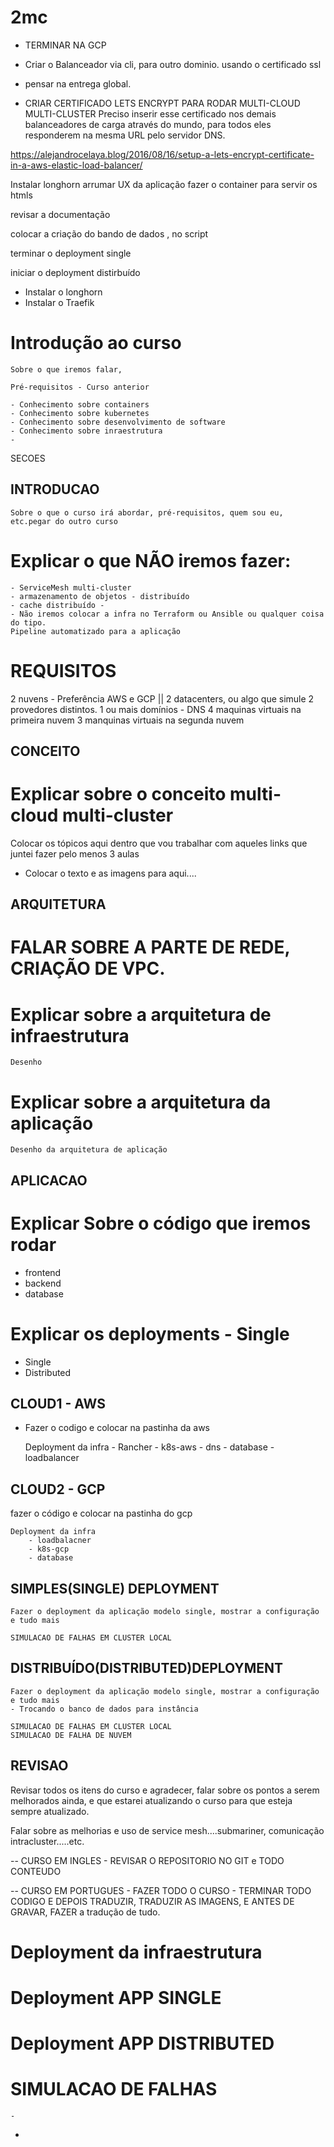# 2mc

* TERMINAR NA GCP
- Criar o Balanceador via cli, para outro dominio. usando o certificado ssl
- pensar na entrega global.



- CRIAR CERTIFICADO LETS ENCRYPT PARA RODAR MULTI-CLOUD MULTI-CLUSTER 
Preciso inserir esse certificado nos demais balanceadores de carga através do mundo, para todos eles responderem na mesma URL pelo servidor DNS.


https://alejandrocelaya.blog/2016/08/16/setup-a-lets-encrypt-certificate-in-a-aws-elastic-load-balancer/



Instalar longhorn
arrumar UX da aplicação
fazer o container para servir os htmls

revisar a documentação

colocar a criação do bando de dados , no script

terminar o deployment single

iniciar o deployment distirbuído



- Instalar o longhorn
- Instalar o Traefik

# Introdução ao curso
	Sobre o que iremos falar, 

	Pré-requisitos - Curso anterior

	- Conhecimento sobre containers
	- Conhecimento sobre kubernetes
	- Conhecimento sobre desenvolvimento de software
	- Conhecimento sobre inraestrutura
	- 


SECOES

## INTRODUCAO

	Sobre o que o curso irá abordar, pré-requisitos, quem sou eu, etc.pegar do outro curso

# Explicar o que NÃO iremos fazer:
	
	- ServiceMesh multi-cluster
	- armazenamento de objetos - distribuído
	- cache distribuído - 
	- Não iremos colocar a infra no Terraform ou Ansible ou qualquer coisa do tipo.
	Pipeline automatizado para a aplicação

# REQUISITOS

2 nuvens - Preferência AWS e GCP || 2 datacenters, ou algo que simule 2 provedores distintos.
1  ou mais domínios - DNS
4 maquinas virtuais  na primeira nuvem
3 manquinas virtuais na segunda nuvem


## CONCEITO

# Explicar sobre o conceito multi-cloud multi-cluster
Colocar os tópicos aqui dentro que vou trabalhar com aqueles links que juntei
fazer pelo menos 3 aulas
	


- Colocar o texto e as imagens para aqui....


	
## ARQUITETURA

# FALAR SOBRE A PARTE DE REDE, CRIAÇÃO DE VPC.


# Explicar sobre a arquitetura de infraestrutura

	Desenho
# Explicar sobre a arquitetura da aplicação

	Desenho da arquitetura de aplicação


## APLICACAO

# Explicar Sobre o código que iremos rodar
- frontend
- backend
- database


# Explicar os deployments - Single
- Single
- Distributed



## CLOUD1 - AWS
- Fazer o codigo e colocar na pastinha da aws

	Deployment da infra 
		- Rancher
		- k8s-aws
		- dns
		- database
		- loadbalancer


## CLOUD2 - GCP
fazer o código e colocar na pastinha do gcp
	
	Deployment da infra 
		- loadbalacner
		- k8s-gcp
		- database


## SIMPLES(SINGLE) DEPLOYMENT

	Fazer o deployment da aplicação modelo single, mostrar a configuração e tudo mais

	SIMULACAO DE FALHAS EM CLUSTER LOCAL



## DISTRIBUÍDO(DISTRIBUTED)DEPLOYMENT

	Fazer o deployment da aplicação modelo single, mostrar a configuração e tudo mais
	- Trocando o banco de dados para instância

	SIMULACAO DE FALHAS EM CLUSTER LOCAL
	SIMULACAO DE FALHA DE NUVEM


## REVISAO

Revisar todos os itens do curso e agradecer, falar sobre os pontos a serem melhorados ainda, e que estarei atualizando o curso para que esteja sempre atualizado.

Falar sobre as melhorias e uso de service mesh....submariner, comunicação intracluster.....etc.






-- CURSO EM INGLES - REVISAR O REPOSITORIO NO GIT e TODO CONTEUDO

-- CURSO EM PORTUGUES - FAZER TODO O CURSO - TERMINAR TODO CODIGO E DEPOIS TRADUZIR, TRADUZIR AS IMAGENS, E ANTES DE GRAVAR, FAZER a tradução de tudo.

# Deployment da infraestrutura 



# Deployment APP SINGLE



# Deployment APP DISTRIBUTED


# SIMULACAO DE FALHAS
	- 

- 




